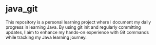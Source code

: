 # java_git
This repository is a personal learning project where I document my daily progress in learning Java. By using git init and regularly committing updates, I aim to enhance my hands-on experience with Git commands while tracking my Java learning journey.
